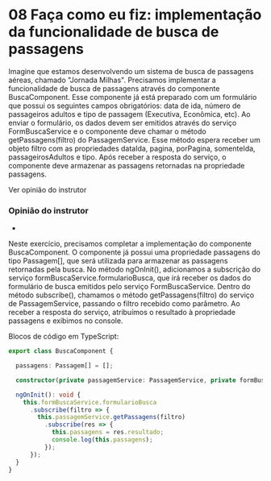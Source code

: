 # 08 Faça como eu fiz: implementação da funcionalidade de busca de passagens

Imagine que estamos desenvolvendo um sistema de busca de passagens aéreas, chamado "Jornada Milhas". Precisamos implementar a funcionalidade de busca de passagens através do componente BuscaComponent. Esse componente já está preparado com um formulário que possui os seguintes campos obrigatórios: data de ida, número de passageiros adultos e tipo de passagem (Executiva, Econômica, etc). Ao enviar o formulário, os dados devem ser emitidos através do serviço FormBuscaService e o componente deve chamar o método getPassagens(filtro) do PassagemService. Esse método espera receber um objeto filtro com as propriedades dataIda, pagina, porPagina, somenteIda, passageirosAdultos e tipo. Após receber a resposta do serviço, o componente deve armazenar as passagens retornadas na propriedade passagens.

Ver opinião do instrutor

### Opinião do instrutor

- [](https://cursos.alura.com.br/suggestions/new/angular-buscando-filtrando-exibindo-dados-api/139330/opinion)

Neste exercício, precisamos completar a implementação do componente BuscaComponent. O componente já possui uma propriedade passagens do tipo Passagem[], que será utilizada para armazenar as passagens retornadas pela busca. No método ngOnInit(), adicionamos a subscrição do serviço formBuscaService.formularioBusca, que irá receber os dados do formulário de busca emitidos pelo serviço FormBuscaService. Dentro do método subscribe(), chamamos o método getPassagens(filtro) do serviço de PassagemService, passando o filtro recebido como parâmetro. Ao receber a resposta do serviço, atribuímos o resultado à propriedade passagens e exibimos no console.

Blocos de código em TypeScript:

```typescript
export class BuscaComponent {

  passagens: Passagem[] = [];

  constructor(private passagemService: PassagemService, private formBuscaService: FormBuscaService){}

  ngOnInit(): void {
    this.formBuscaService.formularioBusca
      .subscribe(filtro => {
        this.passagemService.getPassagens(filtro)
          .subscribe(res => {
            this.passagens = res.resultado;
            console.log(this.passagens);
          });
      });
  }
}
```
